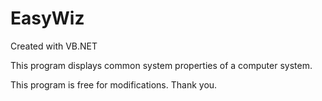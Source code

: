 # EasyWiz

Created with VB.NET

This program displays common system properties of a computer system.

This program is free for modifications. Thank you.
